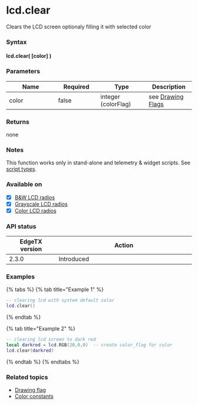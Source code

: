 # lcd.clear

Clears the LCD screen optionaly filling it with selected color

### Syntax

#### lcd.clear( \[color] )

### Parameters

<table><thead><tr><th width="117">Name</th><th width="99" data-type="checkbox">Required</th><th width="115">Type</th><th>Description</th></tr></thead><tbody><tr><td>color</td><td>false</td><td>integer (colorFlag)</td><td>see <a href="../../lua-api-programming/drawing-flags-and-colors.md">Drawing Flags</a></td></tr></tbody></table>



### Returns

none

### Notes

This function works only in stand-alone and telemetry & widget scripts. See [script types](../../overview/script-types/).

### Available on

* [x] [B\&W LCD radios](../../overview/radios/#radios-with-b-and-w-lcd-screen)
* [x] [Grayscale LCD radios](../../overview/radios/#radios-with-grayscale-lcd-screen)
* [x] [Color LCD radios](../../overview/radios/#radios-with-color-lcd-screen)

### API status

<table><thead><tr><th width="166">EdgeTX version</th><th width="573">Action</th></tr></thead><tbody><tr><td>2.3.0</td><td>Introduced</td></tr></tbody></table>

### Examples&#x20;

{% tabs %}
{% tab title="Example 1" %}
```lua
-- clearing lcd with system default color
lcd.clear()
```
{% endtab %}

{% tab title="Example 2" %}
```lua
-- clearing lcd screen to dark red
local darkred = lcd.RGB(20,0,0)  -- create color_flag for color
lcd.clear(darkred)
```
{% endtab %}
{% endtabs %}

### Related topics

* [Drawing flag](../../lua-api-programming/drawing-flags-and-colors.md)
* [Color constants](../constants/color-constants.md)

